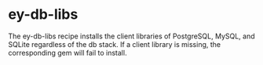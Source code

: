 ey-db-libs
==========

The ey-db-libs recipe installs the client libraries of PostgreSQL, MySQL, and SQLite regardless of the db stack. If a client library is missing, the corresponding gem will fail to install.
